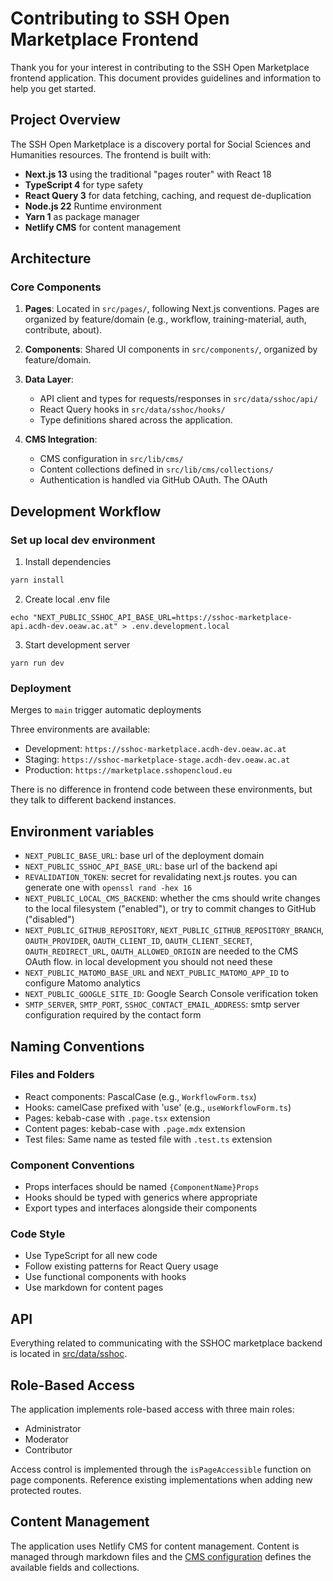 # Contributing to SSH Open Marketplace Frontend

Thank you for your interest in contributing to the SSH Open Marketplace frontend application. This
document provides guidelines and information to help you get started.

## Project Overview

The SSH Open Marketplace is a discovery portal for Social Sciences and Humanities resources. The
frontend is built with:

- **Next.js 13** using the traditional "pages router" with React 18
- **TypeScript 4** for type safety
- **React Query 3** for data fetching, caching, and request de-duplication
- **Node.js 22** Runtime environment
- **Yarn 1** as package manager
- **Netlify CMS** for content management

## Architecture

### Core Components

1. **Pages**: Located in `src/pages/`, following Next.js conventions. Pages are organized by
   feature/domain (e.g., workflow, training-material, auth, contribute, about).

2. **Components**: Shared UI components in `src/components/`, organized by feature/domain.

3. **Data Layer**:

   - API client and types for requests/responses in `src/data/sshoc/api/`
   - React Query hooks in `src/data/sshoc/hooks/`
   - Type definitions shared across the application.

4. **CMS Integration**:
   - CMS configuration in `src/lib/cms/`
   - Content collections defined in `src/lib/cms/collections/`
   - Authentication is handled via GitHub OAuth. The OAuth

## Development Workflow

### Set up local dev environment

1. Install dependencies

```bash
yarn install
```

2. Create local .env file

```
echo "NEXT_PUBLIC_SSHOC_API_BASE_URL=https://sshoc-marketplace-api.acdh-dev.oeaw.ac.at" > .env.development.local
```

3. Start development server

```
yarn run dev
```

### Deployment

Merges to `main` trigger automatic deployments

Three environments are available:

- Development: `https://sshoc-marketplace.acdh-dev.oeaw.ac.at`
- Staging: `https://sshoc-marketplace-stage.acdh-dev.oeaw.ac.at`
- Production: `https://marketplace.sshopencloud.eu`

There is no difference in frontend code between these environments, but they talk to different
backend instances.

## Environment variables

- `NEXT_PUBLIC_BASE_URL`: base url of the deployment domain
- `NEXT_PUBLIC_SSHOC_API_BASE_URL`: base url of the backend api
- `REVALIDATION_TOKEN`: secret for revalidating next.js routes. you can generate one with
  `openssl rand -hex 16`
- `NEXT_PUBLIC_LOCAL_CMS_BACKEND`: whether the cms should write changes to the local filesystem
  ("enabled"), or try to commit changes to GitHub ("disabled")
- `NEXT_PUBLIC_GITHUB_REPOSITORY`, `NEXT_PUBLIC_GITHUB_REPOSITORY_BRANCH`, `OAUTH_PROVIDER`,
  `OAUTH_CLIENT_ID`, `OAUTH_CLIENT_SECRET`, `OAUTH_REDIRECT_URL`, `OAUTH_ALLOWED_ORIGIN` are needed
  to the CMS OAuth flow. in local development you should not need these
- `NEXT_PUBLIC_MATOMO_BASE_URL` and `NEXT_PUBLIC_MATOMO_APP_ID` to configure Matomo analytics
- `NEXT_PUBLIC_GOOGLE_SITE_ID`: Google Search Console verification token
- `SMTP_SERVER`, `SMTP_PORT`, `SSHOC_CONTACT_EMAIL_ADDRESS`: smtp server configuration required by
  the contact form

## Naming Conventions

### Files and Folders

- React components: PascalCase (e.g., `WorkflowForm.tsx`)
- Hooks: camelCase prefixed with 'use' (e.g., `useWorkflowForm.ts`)
- Pages: kebab-case with `.page.tsx` extension
- Content pages: kebab-case with `.page.mdx` extension
- Test files: Same name as tested file with `.test.ts` extension

### Component Conventions

- Props interfaces should be named `{ComponentName}Props`
- Hooks should be typed with generics where appropriate
- Export types and interfaces alongside their components

### Code Style

- Use TypeScript for all new code
- Follow existing patterns for React Query usage
- Use functional components with hooks
- Use markdown for content pages

## API

Everything related to communicating with the SSHOC marketplace backend is located in
[src/data/sshoc](./src/data/sshoc).

## Role-Based Access

The application implements role-based access with three main roles:

- Administrator
- Moderator
- Contributor

Access control is implemented through the `isPageAccessible` function on page components. Reference
existing implementations when adding new protected routes.

## Content Management

The application uses Netlify CMS for content management. Content is managed through markdown files
and the [CMS configuration](`src/lib/cms/cms.config.ts`) defines the available fields and
collections.
